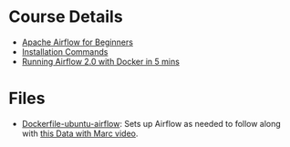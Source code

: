 # Course Details
- [Apache Airflow for Beginners](https://www.youtube.com/watch?v=vEApEfa8HXk&list=PL79i7SgJCJ9hf7JgG3S-3lOpsk2QCpWkD)
- [Installation Commands](https://robust-dinosaur-2ef.notion.site/Running-Airflow-on-a-small-AWS-EC2-Instance-8e2a42d2ce7946c3a3d753abc13f2e57)
- [Running Airflow 2.0 with Docker in 5 mins](https://youtu.be/aTaytcxy2Ck?si=AuFs0oINuw4zmD1Q)

# Files
- [Dockerfile-ubuntu-airflow](./Dockerfile-ubuntu-airflow): Sets up Airflow as needed to follow along with [this Data with Marc video](https://youtu.be/o88LNQDH2uI?si=C3td6aDPuKT8FyfL).